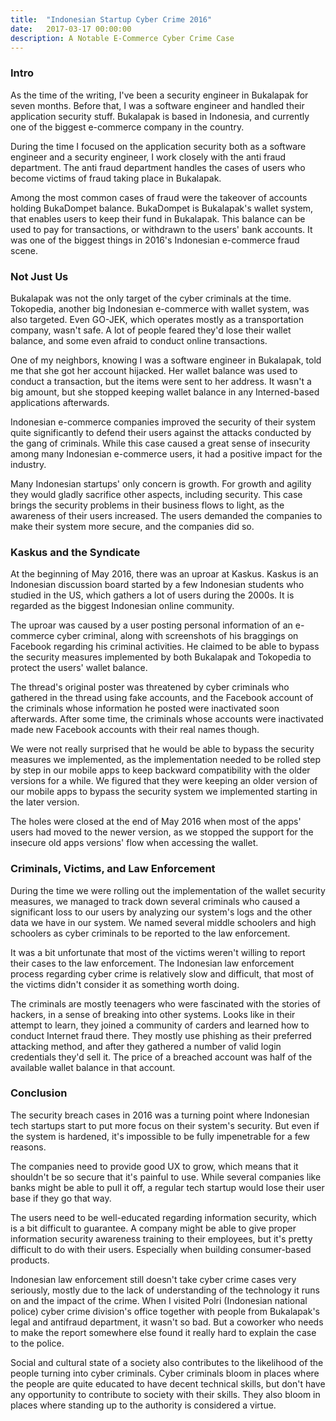 ```yaml
---
title:  "Indonesian Startup Cyber Crime 2016"
date:   2017-03-17 00:00:00
description: A Notable E-Commerce Cyber Crime Case
---
```


### Intro

As the time of the writing, I've been a security engineer in Bukalapak for seven months. Before that, I was a software engineer and handled their application security stuff. Bukalapak is based in Indonesia, and currently one of the biggest e-commerce company in the country.

During the time I focused on the application security both as a software engineer and a security engineer, I work closely with the anti fraud department. The anti fraud department handles the cases of users who become victims of fraud taking place in Bukalapak.

Among the most common cases of fraud were the takeover of accounts holding BukaDompet balance. BukaDompet is Bukalapak's wallet system, that enables users to keep their fund in Bukalapak. This balance can be used to pay for transactions, or withdrawn to the users' bank accounts. It was one of the biggest things in 2016's Indonesian e-commerce fraud scene.

### Not Just Us

Bukalapak was not the only target of the cyber criminals at the time. Tokopedia, another big Indonesian e-commerce with wallet system, was also targeted. Even GO-JEK, which operates mostly as a transportation company, wasn't safe. A lot of people feared they'd lose their wallet balance, and some even afraid to conduct online transactions.

One of my neighbors, knowing I was a software engineer in Bukalapak, told me that she got her account hijacked. Her wallet balance was used to conduct a transaction, but the items were sent to her address. It wasn't a big amount, but she stopped keeping wallet balance in any Interned-based applications afterwards.

Indonesian e-commerce companies improved the security of their system quite significantly to defend their users against the attacks conducted by the gang of criminals. While this case caused a great sense of insecurity among many Indonesian e-commerce users, it had a positive impact for the industry.

Many Indonesian startups' only concern is growth. For growth and agility they would gladly sacrifice other aspects, including security. This case brings the security problems in their business flows to light, as the awareness of their users increased. The users demanded the companies to make their system more secure, and the companies did so.

### Kaskus and the Syndicate

At the beginning of May 2016, there was an uproar at Kaskus. Kaskus is an Indonesian discussion board started by a few Indonesian students who studied in the US, which gathers a lot of users during the 2000s. It is regarded as the biggest Indonesian online community.

The uproar was caused by a user posting personal information of an e-commerce cyber criminal, along with screenshots of his braggings on Facebook regarding his criminal activities. He claimed to be able to bypass the security measures implemented by both Bukalapak and Tokopedia to protect the users' wallet balance.

The thread's original poster was threatened by cyber criminals who gathered in the thread using fake accounts, and the Facebook account of the criminals whose information he posted were inactivated soon afterwards. After some time, the criminals whose accounts were inactivated made new Facebook accounts with their real names though.

We were not really surprised that he would be able to bypass the security measures we implemented, as the implementation needed to be rolled step by step in our mobile apps to keep backward compatibility with the older versions for a while. We figured that they were keeping an older version of our mobile apps to bypass the security system we implemented starting in the later version.

The holes were closed at the end of May 2016 when most of the apps' users had moved to the newer version, as we stopped the support for the insecure old apps versions' flow when accessing the wallet.

### Criminals, Victims, and Law Enforcement

During the time we were rolling out the implementation of the wallet security measures, we managed to track down several criminals who caused a significant loss to our users by analyzing our system's logs and the other data we have in our system. We named several middle schoolers and high schoolers as cyber criminals to be reported to the law enforcement.

It was a bit unfortunate that most of the victims weren't willing to report their cases to the law enforcement. The Indonesian law enforcement process regarding cyber crime is relatively slow and difficult, that most of the victims didn't consider it as something worth doing.

The criminals are mostly teenagers who were fascinated with the stories of hackers, in a sense of breaking into other systems. Looks like in their attempt to learn, they joined a community of carders and learned how to conduct Internet fraud there. They mostly use phishing as their preferred attacking method, and after they gathered a number of valid login credentials they'd sell it. The price of a breached account was half of the available wallet balance in that account.

### Conclusion

The security breach cases in 2016 was a turning point where Indonesian tech startups start to put more focus on their system's security. But even if the system is hardened, it's impossible to be fully impenetrable for a few reasons.

The companies need to provide good UX to grow, which means that it shouldn't be so secure that it's painful to use. While several companies like banks might be able to pull it off, a regular tech startup would lose their user base if they go that way.

The users need to be well-educated regarding information security, which is a bit difficult to guarantee. A company might be able to give proper information security awareness training to their employees, but it's pretty difficult to do with their users. Especially when building consumer-based products.

Indonesian law enforcement still doesn't take cyber crime cases very seriously, mostly due to the lack of understanding of the technology it runs on and the impact of the crime. When I visited Polri (Indonesian national police) cyber crime division's office together with people from Bukalapak's legal and antifraud department, it wasn't so bad. But a coworker who needs to make the report somewhere else found it really hard to explain the case to the police.

Social and cultural state of a society also contributes to the likelihood of the people turning into cyber criminals. Cyber criminals bloom in places where the people are quite educated to have decent technical skills, but don't have any opportunity to contribute to society with their skills. They also bloom in places where standing up to the authority is considered a virtue.